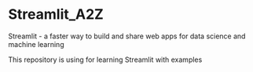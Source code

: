 # Streamlit_A2Z
Streamlit - a faster way to build and share web apps for data science and machine learning

This repository is using for learning Streamlit with examples
